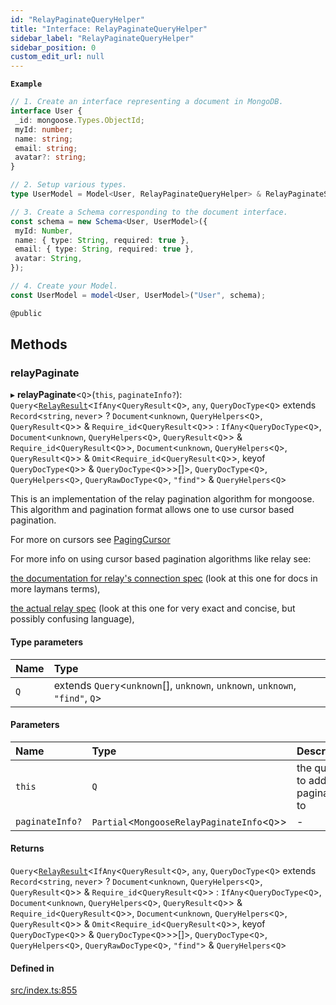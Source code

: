 ```yaml
---
id: "RelayPaginateQueryHelper"
title: "Interface: RelayPaginateQueryHelper"
sidebar_label: "RelayPaginateQueryHelper"
sidebar_position: 0
custom_edit_url: null
---
```


**`Example`**

```ts
// 1. Create an interface representing a document in MongoDB.
interface User {
 _id: mongoose.Types.ObjectId;
 myId: number;
 name: string;
 email: string;
 avatar?: string;
}

// 2. Setup various types.
type UserModel = Model<User, RelayPaginateQueryHelper> & RelayPaginateStatics;

// 3. Create a Schema corresponding to the document interface.
const schema = new Schema<User, UserModel>({
 myId: Number,
 name: { type: String, required: true },
 email: { type: String, required: true },
 avatar: String,
});

// 4. Create your Model.
const UserModel = model<User, UserModel>("User", schema);

@public
```

## Methods

### relayPaginate

▸ **relayPaginate**\<`Q`\>(`this`, `paginateInfo?`): `Query`\<[`RelayResult`](RelayResult.md)\<`IfAny`\<`QueryResult`\<`Q`\>, `any`, `QueryDocType`\<`Q`\> extends `Record`\<`string`, `never`\> ? `Document`\<`unknown`, `QueryHelpers`\<`Q`\>, `QueryResult`\<`Q`\>\> & `Require_id`\<`QueryResult`\<`Q`\>\> : `IfAny`\<`QueryDocType`\<`Q`\>, `Document`\<`unknown`, `QueryHelpers`\<`Q`\>, `QueryResult`\<`Q`\>\> & `Require_id`\<`QueryResult`\<`Q`\>\>, `Document`\<`unknown`, `QueryHelpers`\<`Q`\>, `QueryResult`\<`Q`\>\> & `Omit`\<`Require_id`\<`QueryResult`\<`Q`\>\>, keyof `QueryDocType`\<`Q`\>\> & `QueryDocType`\<`Q`\>\>\>[]\>, `QueryDocType`\<`Q`\>, `QueryHelpers`\<`Q`\>, `QueryRawDocType`\<`Q`\>, ``"find"``\> & `QueryHelpers`\<`Q`\>

This is an implementation of the relay pagination algorithm for mongoose. This algorithm and pagination format
allows one to use cursor based pagination.

For more on cursors see [PagingCursor](../modules.md#pagingcursor)

For more info on using cursor based pagination algorithms like relay see:

[the documentation for relay's connection spec](https://relay.dev/docs/guides/graphql-server-specification/) (look at this one for docs in more laymans terms),

[the actual relay spec](https://relay.dev/graphql/connections.htm) (look at this one for very exact and concise, but possibly confusing language),

#### Type parameters

| Name | Type |
| :------ | :------ |
| `Q` | extends `Query`\<`unknown`[], `unknown`, `unknown`, `unknown`, ``"find"``, `Q`\> |

#### Parameters

| Name | Type | Description |
| :------ | :------ | :------ |
| `this` | `Q` | the query to add pagination to |
| `paginateInfo?` | `Partial`\<`MongooseRelayPaginateInfo`\<`Q`\>\> | - |

#### Returns

`Query`\<[`RelayResult`](RelayResult.md)\<`IfAny`\<`QueryResult`\<`Q`\>, `any`, `QueryDocType`\<`Q`\> extends `Record`\<`string`, `never`\> ? `Document`\<`unknown`, `QueryHelpers`\<`Q`\>, `QueryResult`\<`Q`\>\> & `Require_id`\<`QueryResult`\<`Q`\>\> : `IfAny`\<`QueryDocType`\<`Q`\>, `Document`\<`unknown`, `QueryHelpers`\<`Q`\>, `QueryResult`\<`Q`\>\> & `Require_id`\<`QueryResult`\<`Q`\>\>, `Document`\<`unknown`, `QueryHelpers`\<`Q`\>, `QueryResult`\<`Q`\>\> & `Omit`\<`Require_id`\<`QueryResult`\<`Q`\>\>, keyof `QueryDocType`\<`Q`\>\> & `QueryDocType`\<`Q`\>\>\>[]\>, `QueryDocType`\<`Q`\>, `QueryHelpers`\<`Q`\>, `QueryRawDocType`\<`Q`\>, ``"find"``\> & `QueryHelpers`\<`Q`\>

#### Defined in

[src/index.ts:855](https://github.com/johnsonjo4531/mongoose-relay-paginate/blob/b9e2a7f/src/index.ts#L855)
